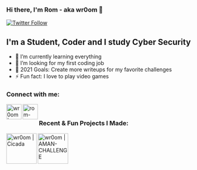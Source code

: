 ### Hi there, I'm Rom - aka wr0om 👋


[![Twitter Follow](https://img.shields.io/twitter/follow/wr0om?color=1DA1F2&logo=twitter&style=for-the-badge)](https://twitter.com/intent/follow?original_referer=https%3A%2F%2Fgithub.com%2Fwr0om&screen_name=wr0om)

## I'm a Student, Coder and I study Cyber Security

- 🌱 I’m currently learning everything 
- 👯 I’m looking for my first coding job
- 🥅 2021 Goals: Create more writeups for my favorite challenges
- ⚡ Fun fact: I love to play video games


### Connect with me:

[<img align="left" alt="wr0om | Twitter" width="40px" src="https://cdn.jsdelivr.net/npm/simple-icons@v3/icons/twitter.svg" />][twitter]
[<img align="left" alt="rom-himelstein-1bab4a20a | LinkedIn" width="40px" src="https://cdn.jsdelivr.net/npm/simple-icons@v3/icons/linkedin.svg" />][linkedin]

<br />

### Recent & Fun Projects I Made:
[<img align="left" alt="wr0om | Cicada" width="80px" src="https://i.ibb.co/Mpxxytj/ic-launcher-round.png" />][Cicada]
[<img align="left" alt="wr0om | AMAN-CHALLENGE" width="80px" src="https://upload.wikimedia.org/wikipedia/commons/6/68/AmanLogo.svg" />][AMAN]

<br />
<br />


[twitter]: https://twitter.com/wr0om
[linkedin]: https://www.linkedin.com/in/rom-himelstein-1bab4a20a
[Cicada]: https://github.com/wr0om/Cicada
[AMAN]: https://github.com/wr0om/AMAN-Passover-2021-Writeup
